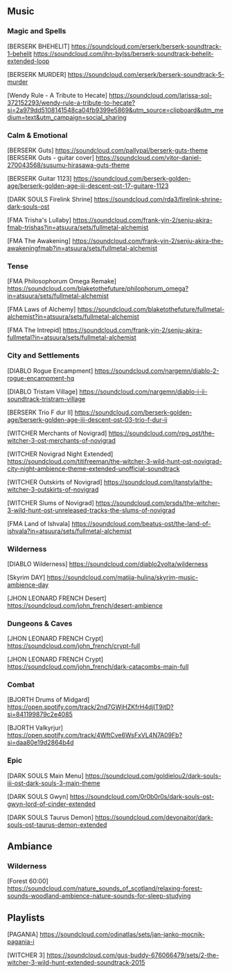 ## Music


### Magic and Spells
[BERSERK BHEHELIT]
https://soundcloud.com/erserk/berserk-soundtrack-1-behelit
https://soundcloud.com/jhn-bylss/berserk-soundtrack-behelit-extended-loop

[BERSERK MURDER]
https://soundcloud.com/erserk/berserk-soundtrack-5-murder

[Wendy Rule - A Tribute to Hecate]
https://soundcloud.com/larissa-sol-372152293/wendy-rule-a-tribute-to-hecate?si=2a979dd5108141548ca04fb9399e5869&utm_source=clipboard&utm_medium=text&utm_campaign=social_sharing

### Calm & Emotional

[BERSERK Guts]
https://soundcloud.com/pallypal/berserk-guts-theme
[BERSERK Guts - guitar cover]
https://soundcloud.com/vitor-daniel-270043568/susumu-hirasawa-guts-theme

[BERSERK Guitar 1123]
https://soundcloud.com/berserk-golden-age/berserk-golden-age-iii-descent-ost-17-guitare-1123

[DARK SOULS Firelink Shrine]
https://soundcloud.com/rda3/firelink-shrine-dark-souls-ost

[FMA Trisha's Lullaby]
https://soundcloud.com/frank-yin-2/senju-akira-fmab-trishas?in=atsuura/sets/fullmetal-alchemist

[FMA The Awakening]
https://soundcloud.com/frank-yin-2/senju-akira-the-awakeningfmab?in=atsuura/sets/fullmetal-alchemist


### Tense
[FMA Philosophorum Omega Remake]
https://soundcloud.com/blaketothefuture/philophorum_omega?in=atsuura/sets/fullmetal-alchemist

[FMA Laws of Alchemy]
https://soundcloud.com/blaketothefuture/fullmetal-alchemist?in=atsuura/sets/fullmetal-alchemist

[FMA The Intrepid]
https://soundcloud.com/frank-yin-2/senju-akira-fullmetal?in=atsuura/sets/fullmetal-alchemist


### City and Settlements

[DIABLO Rogue Encampment]
https://soundcloud.com/nargemn/diablo-2-rogue-encampment-hq

[DIABLO Tristam Village]
https://soundcloud.com/nargemn/diablo-i-ii-soundtrack-tristram-village

[BERSERK Trio F dur II]
https://soundcloud.com/berserk-golden-age/berserk-golden-age-iii-descent-ost-03-trio-f-dur-ii

[WITCHER Merchants of Novigrad]
https://soundcloud.com/rpg_ost/the-witcher-3-ost-merchants-of-novigrad

[WITCHER Novigrad Night Extended]
https://soundcloud.com/titifreeman/the-witcher-3-wild-hunt-ost-novigrad-city-night-ambience-theme-extended-unofficial-soundtrack

[WITCHER Outskirts of Novigrad]
https://soundcloud.com/jtanstyla/the-witcher-3-outskirts-of-novigrad

[WITCHER Slums of Novigrad]
https://soundcloud.com/prsds/the-witcher-3-wild-hunt-ost-unreleased-tracks-the-slums-of-novigrad

[FMA Land of Ishvala]
https://soundcloud.com/beatus-ost/the-land-of-ishvala?in=atsuura/sets/fullmetal-alchemist


### Wilderness

[DIABLO Wilderness]
https://soundcloud.com/diablo2volta/wilderness

[Skyrim DAY]
https://soundcloud.com/matija-hulina/skyrim-music-ambience-day

[JHON LEONARD FRENCH Desert]
https://soundcloud.com/john_french/desert-ambience


### Dungeons & Caves

[JHON LEONARD FRENCH Crypt]
https://soundcloud.com/john_french/crypt-full

[JHON LEONARD FRENCH Crypt]
https://soundcloud.com/john_french/dark-catacombs-main-full


### Combat

[BJORTH Drums of Midgard]
https://open.spotify.com/track/2nd7GWjHZKfrH4djIT9itD?si=841199879c2e4085

[BJORTH Valkyrjur]
https://open.spotify.com/track/4WftCve6WsFxVL4N7A09Fb?si=daa80e19d2864b4d


### Epic

[DARK SOULS Main Menu]
https://soundcloud.com/goldielou2/dark-souls-iii-ost-dark-souls-3-main-theme

[DARK SOULS Gwyn]
https://soundcloud.com/0r0b0r0s/dark-souls-ost-gwyn-lord-of-cinder-extended

[DARK SOULS Taurus Demon]
https://soundcloud.com/devonaitor/dark-souls-ost-taurus-demon-extended


## Ambiance

### Wilderness

[Forest 60:00]
https://soundcloud.com/nature_sounds_of_scotland/relaxing-forest-sounds-woodland-ambience-nature-sounds-for-sleep-studying


## Playlists

[PAGANIA]
https://soundcloud.com/odinatlas/sets/jan-janko-mocnik-pagania-i

[WITCHER 3]
https://soundcloud.com/gus-buddy-676066479/sets/2-the-witcher-3-wild-hunt-extended-soundtrack-2015